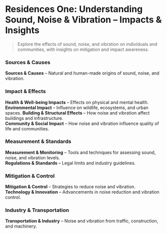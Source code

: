 # Residences One: Understanding Sound, Noise & Vibration – Impacts & Insights

> Explore the effects of sound, noise, and vibration on individuals and communities, with insights on mitigation and impact awareness.

### Sources & Causes
**Sources & Causes** – Natural and human-made origins of sound, noise, and vibration.  

### Impact & Effects
**Health & Well-being Impacts** – Effects on physical and mental health.  
**Environmental Impact** – Influence on wildlife, ecosystems, and urban spaces. 
**Building & Structural Effects** – How noise and vibration affect buildings and infrastructure.  
**Community & Social Impact** – How noise and vibration influence quality of life and communities.  

### Measurement & Standards
**Measurement & Monitoring** – Tools and techniques for assessing sound, noise, and vibration levels.  
**Regulations & Standards** – Legal limits and industry guidelines.  

### Mitigation & Control

**Mitigation & Control** – Strategies to reduce noise and vibration.  
**Technology & Innovation** – Advancements in noise reduction and vibration control.  

### Industry & Transportation
**Transportation & Industry** – Noise and vibration from traffic, construction, and machinery.  
